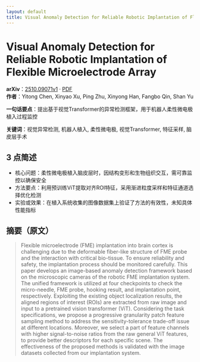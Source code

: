 ```yaml
---
layout: default
title: Visual Anomaly Detection for Reliable Robotic Implantation of Flexible Microelectrode Array
---
```


# Visual Anomaly Detection for Reliable Robotic Implantation of Flexible Microelectrode Array
**arXiv**：[2510.09071v1](https://arxiv.org/abs/2510.09071) · [PDF](https://arxiv.org/pdf/2510.09071.pdf)  
**作者**：Yitong Chen, Xinyao Xu, Ping Zhu, Xinyong Han, Fangbo Qin, Shan Yu  

**一句话要点**：提出基于视觉Transformer的异常检测框架，用于机器人柔性微电极植入过程监控

**关键词**：视觉异常检测, 机器人植入, 柔性微电极, 视觉Transformer, 特征采样, 脑皮层手术

## 3 点简述
- 核心问题：柔性微电极植入脑皮层时，因结构变形和生物组织交互，需可靠监控以确保安全
- 方法要点：利用预训练ViT提取对齐ROI特征，采用渐进粒度采样和特征通道选择优化检测
- 实验或效果：在植入系统收集的图像数据集上验证了方法的有效性，未知具体性能指标

## 摘要（原文）

> Flexible microelectrode (FME) implantation into brain cortex is challenging
> due to the deformable fiber-like structure of FME probe and the interaction
> with critical bio-tissue. To ensure reliability and safety, the implantation
> process should be monitored carefully. This paper develops an image-based
> anomaly detection framework based on the microscopic cameras of the robotic FME
> implantation system. The unified framework is utilized at four checkpoints to
> check the micro-needle, FME probe, hooking result, and implantation point,
> respectively. Exploiting the existing object localization results, the aligned
> regions of interest (ROIs) are extracted from raw image and input to a
> pretrained vision transformer (ViT). Considering the task specifications, we
> propose a progressive granularity patch feature sampling method to address the
> sensitivity-tolerance trade-off issue at different locations. Moreover, we
> select a part of feature channels with higher signal-to-noise ratios from the
> raw general ViT features, to provide better descriptors for each specific
> scene. The effectiveness of the proposed methods is validated with the image
> datasets collected from our implantation system.

